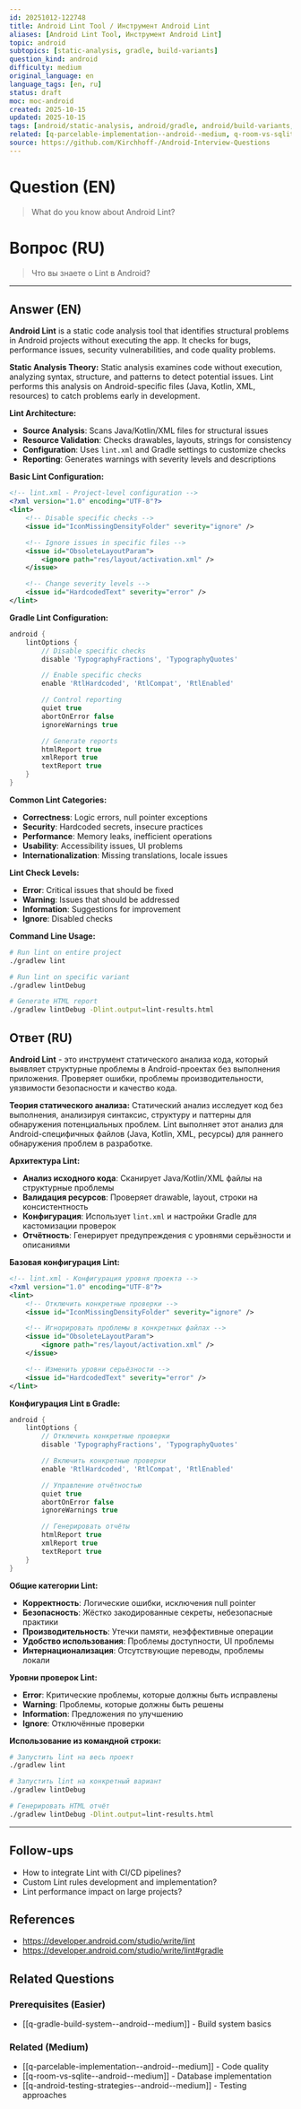 ```yaml
---
id: 20251012-122748
title: Android Lint Tool / Инструмент Android Lint
aliases: [Android Lint Tool, Инструмент Android Lint]
topic: android
subtopics: [static-analysis, gradle, build-variants]
question_kind: android
difficulty: medium
original_language: en
language_tags: [en, ru]
status: draft
moc: moc-android
created: 2025-10-15
updated: 2025-10-15
tags: [android/static-analysis, android/gradle, android/build-variants, lint, static-analysis, code-quality, gradle, difficulty/medium]
related: [q-parcelable-implementation--android--medium, q-room-vs-sqlite--android--medium, q-gradle-build-system--android--medium]
source: https://github.com/Kirchhoff-/Android-Interview-Questions
---
```

# Question (EN)
> What do you know about Android Lint?

# Вопрос (RU)
> Что вы знаете о Lint в Android?

---

## Answer (EN)

**Android Lint** is a static code analysis tool that identifies structural problems in Android projects without executing the app. It checks for bugs, performance issues, security vulnerabilities, and code quality problems.

**Static Analysis Theory:**
Static analysis examines code without execution, analyzing syntax, structure, and patterns to detect potential issues. Lint performs this analysis on Android-specific files (Java, Kotlin, XML, resources) to catch problems early in development.

**Lint Architecture:**
- **Source Analysis**: Scans Java/Kotlin/XML files for structural issues
- **Resource Validation**: Checks drawables, layouts, strings for consistency
- **Configuration**: Uses `lint.xml` and Gradle settings to customize checks
- **Reporting**: Generates warnings with severity levels and descriptions

**Basic Lint Configuration:**
```xml
<!-- lint.xml - Project-level configuration -->
<?xml version="1.0" encoding="UTF-8"?>
<lint>
    <!-- Disable specific checks -->
    <issue id="IconMissingDensityFolder" severity="ignore" />

    <!-- Ignore issues in specific files -->
    <issue id="ObsoleteLayoutParam">
        <ignore path="res/layout/activation.xml" />
    </issue>

    <!-- Change severity levels -->
    <issue id="HardcodedText" severity="error" />
</lint>
```

**Gradle Lint Configuration:**
```gradle
android {
    lintOptions {
        // Disable specific checks
        disable 'TypographyFractions', 'TypographyQuotes'

        // Enable specific checks
        enable 'RtlHardcoded', 'RtlCompat', 'RtlEnabled'

        // Control reporting
        quiet true
        abortOnError false
        ignoreWarnings true

        // Generate reports
        htmlReport true
        xmlReport true
        textReport true
    }
}
```

**Common Lint Categories:**
- **Correctness**: Logic errors, null pointer exceptions
- **Security**: Hardcoded secrets, insecure practices
- **Performance**: Memory leaks, inefficient operations
- **Usability**: Accessibility issues, UI problems
- **Internationalization**: Missing translations, locale issues

**Lint Check Levels:**
- **Error**: Critical issues that should be fixed
- **Warning**: Issues that should be addressed
- **Information**: Suggestions for improvement
- **Ignore**: Disabled checks

**Command Line Usage:**
```bash
# Run lint on entire project
./gradlew lint

# Run lint on specific variant
./gradlew lintDebug

# Generate HTML report
./gradlew lintDebug -Dlint.output=lint-results.html
```

## Ответ (RU)

**Android Lint** - это инструмент статического анализа кода, который выявляет структурные проблемы в Android-проектах без выполнения приложения. Проверяет ошибки, проблемы производительности, уязвимости безопасности и качество кода.

**Теория статического анализа:**
Статический анализ исследует код без выполнения, анализируя синтаксис, структуру и паттерны для обнаружения потенциальных проблем. Lint выполняет этот анализ для Android-специфичных файлов (Java, Kotlin, XML, ресурсы) для раннего обнаружения проблем в разработке.

**Архитектура Lint:**
- **Анализ исходного кода**: Сканирует Java/Kotlin/XML файлы на структурные проблемы
- **Валидация ресурсов**: Проверяет drawable, layout, строки на консистентность
- **Конфигурация**: Использует `lint.xml` и настройки Gradle для кастомизации проверок
- **Отчётность**: Генерирует предупреждения с уровнями серьёзности и описаниями

**Базовая конфигурация Lint:**
```xml
<!-- lint.xml - Конфигурация уровня проекта -->
<?xml version="1.0" encoding="UTF-8"?>
<lint>
    <!-- Отключить конкретные проверки -->
    <issue id="IconMissingDensityFolder" severity="ignore" />

    <!-- Игнорировать проблемы в конкретных файлах -->
    <issue id="ObsoleteLayoutParam">
        <ignore path="res/layout/activation.xml" />
    </issue>

    <!-- Изменить уровни серьёзности -->
    <issue id="HardcodedText" severity="error" />
</lint>
```

**Конфигурация Lint в Gradle:**
```gradle
android {
    lintOptions {
        // Отключить конкретные проверки
        disable 'TypographyFractions', 'TypographyQuotes'

        // Включить конкретные проверки
        enable 'RtlHardcoded', 'RtlCompat', 'RtlEnabled'

        // Управление отчётностью
        quiet true
        abortOnError false
        ignoreWarnings true

        // Генерировать отчёты
        htmlReport true
        xmlReport true
        textReport true
    }
}
```

**Общие категории Lint:**
- **Корректность**: Логические ошибки, исключения null pointer
- **Безопасность**: Жёстко закодированные секреты, небезопасные практики
- **Производительность**: Утечки памяти, неэффективные операции
- **Удобство использования**: Проблемы доступности, UI проблемы
- **Интернационализация**: Отсутствующие переводы, проблемы локали

**Уровни проверок Lint:**
- **Error**: Критические проблемы, которые должны быть исправлены
- **Warning**: Проблемы, которые должны быть решены
- **Information**: Предложения по улучшению
- **Ignore**: Отключённые проверки

**Использование из командной строки:**
```bash
# Запустить lint на весь проект
./gradlew lint

# Запустить lint на конкретный вариант
./gradlew lintDebug

# Генерировать HTML отчёт
./gradlew lintDebug -Dlint.output=lint-results.html
```

---

## Follow-ups

- How to integrate Lint with CI/CD pipelines?
- Custom Lint rules development and implementation?
- Lint performance impact on large projects?

## References

- https://developer.android.com/studio/write/lint
- https://developer.android.com/studio/write/lint#gradle

## Related Questions

### Prerequisites (Easier)
- [[q-gradle-build-system--android--medium]] - Build system basics
### Related (Medium)
- [[q-parcelable-implementation--android--medium]] - Code quality
- [[q-room-vs-sqlite--android--medium]] - Database implementation
- [[q-android-testing-strategies--android--medium]] - Testing approaches
